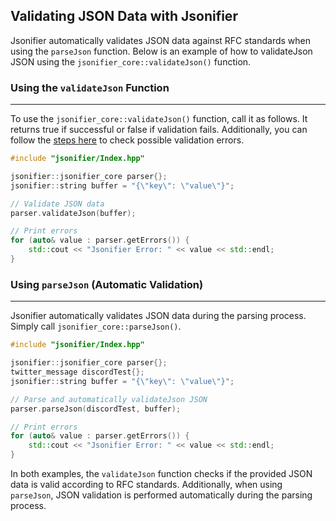 ## Validating JSON Data with Jsonifier

Jsonifier automatically validates JSON data against RFC standards when using the `parseJson` function. Below is an example of how to validateJson JSON using the `jsonifier_core::validateJson()` function.

### Using the `validateJson` Function
----
To use the `jsonifier_core::validateJson()` function, call it as follows. It returns true if successful or false if validation fails. Additionally, you can follow the [steps here](https://github.com/RealTimeChris/Jsonifier/blob/main/Documentation/Errors.md) to check possible validation errors.

```cpp
#include "jsonifier/Index.hpp"

jsonifier::jsonifier_core parser{};
jsonifier::string buffer = "{\"key\": \"value\"}";

// Validate JSON data
parser.validateJson(buffer);

// Print errors
for (auto& value : parser.getErrors()) {
    std::cout << "Jsonifier Error: " << value << std::endl;
}
```

### Using `parseJson` (Automatic Validation)
----
Jsonifier automatically validates JSON data during the parsing process. Simply call `jsonifier_core::parseJson()`.

```cpp
#include "jsonifier/Index.hpp"

jsonifier::jsonifier_core parser{};
twitter_message discordTest{};
jsonifier::string buffer = "{\"key\": \"value\"}";

// Parse and automatically validateJson JSON
parser.parseJson(discordTest, buffer);

// Print errors
for (auto& value : parser.getErrors()) {
    std::cout << "Jsonifier Error: " << value << std::endl;
}
```

In both examples, the `validateJson` function checks if the provided JSON data is valid according to RFC standards. Additionally, when using `parseJson`, JSON validation is performed automatically during the parsing process.